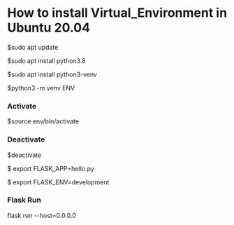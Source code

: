 # How to install Virtual_Environment in Ubuntu 20.04

$sudo apt update

$sudo apt install python3.8

$sudo apt install python3-venv

 $python3 -m venv ENV
 
 ### Activate
 $source env/bin/activate
 
 ### Deactivate
 $deactivate


$ export FLASK_APP=hello.py

$ export FLASK_ENV=development

### Flask Run
flask run --host=0.0.0.0
